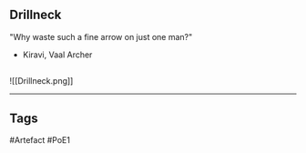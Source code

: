 ## Drillneck
"Why waste such a fine arrow on just one man?"
- Kiravi, Vaal Archer
##
![[Drillneck.png]]

---
## Tags
#Artefact
#PoE1